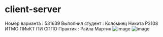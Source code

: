 # client-server
Номер варианта : 531639
Выполнил студент : Коломиец Никита Р3108 ИТМО ПИиКТ ПИ СППО
Практик : Райла Мартин
![image](https://github.com/Nokitka/client-server/assets/72339455/e31107e2-7a0b-4207-b50a-fbef6758f357)
![image](https://github.com/Nokitka/client-server/assets/72339455/99635319-f576-4ea5-96ce-c065988faca2)
